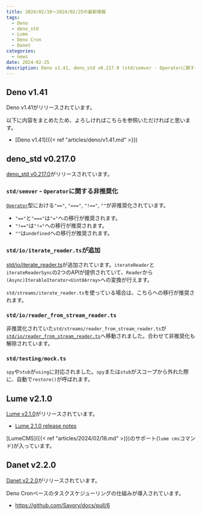 ```yaml
---
title: 2024/02/19〜2024/02/25の最新情報
tags:
  - Deno
  - deno_std
  - Lume
  - Deno Cron
  - Danet
categories:
  - news
date: 2024-02-25
description: Deno v1.41, deno_std v0.217.0 (std/semver - Operatorに関する非推奨化, std/testing/mock.tsがusingに対応, など), Lume v2.1.0 (LumeCMSのサポート), Danet v2.2.0 (Deno Cronベースのタスクスケジューリング)
---
```


## Deno v1.41

Deno v1.41がリリースされています。

以下に内容をまとめたため、よろしければこちらを参照いただければと思います。

* [Deno v1.41]({{< ref "articles/deno/v1.41.md" >}})

## deno_std v0.217.0

[deno_std v0.217.0](https://github.com/denoland/deno_std/releases/tag/0.217.0)がリリースされています。

### `std/semver` - `Operator`に関する非推奨化

[`Operator`](https://deno.land/std@0.217.0/semver/types.ts?s=Operator)型における`"=="`, `"==="`, `"!=="`, `""`が非推奨化されています。

- `"=="`と`"==="`は`"="`への移行が推奨されます。
- `"!=="`は`"!="`への移行が推奨されます。
- `""`は`undefined`への移行が推奨されます。

### `std/io/iterate_reader.ts`が追加

[std/io/iterate_reader.ts](https://deno.land/std@0.217.0/io/iterate_reader.ts)が追加されています。`iterateReader`と`iterateReaderSync`の2つのAPIが提供されていて、`Reader`から`(Async)IterableIterator<Uint8Array>`への変換が行えます。

`std/streams/iterate_reader.ts`を使っている場合は、こちらへの移行が推奨されます。

### `std/io/reader_from_stream_reader.ts`

非推奨化されていた`std/streams/reader_from_stream_reader.ts`が[`std/io/reader_from_stream_reader.ts`](https://deno.land/std@0.217.0/io/reader_from_stream_reader.ts)へ移動されました。合わせて非推奨化も解除されています。

### `std/testing/mock.ts`

`spy`や`stub`が`using`に対応されました。`spy`または`stub`がスコープから外れた際に、自動で`restore()`が呼ばれます。

## Lume v2.1.0

[Lume v2.1.0](https://github.com/lumeland/lume/releases/tag/v2.1.0)がリリースされています。

- [Lume 2.1.0 release notes](https://lume.land/blog/posts/lume-2.1.0-release-notes/)

[LumeCMS]({{< ref "articles/2024/02/18.md" >}})のサポート(`lume cms`コマンド)が入っています。

## Danet v2.2.0

[Danet v2.2.0](https://github.com/Savory/Danet/releases/tag/2.2.0)がリリースされています。

Deno Cronベースのタスクスケジューリングの仕組みが導入されています。

- https://github.com/Savory/docs/pull/6
